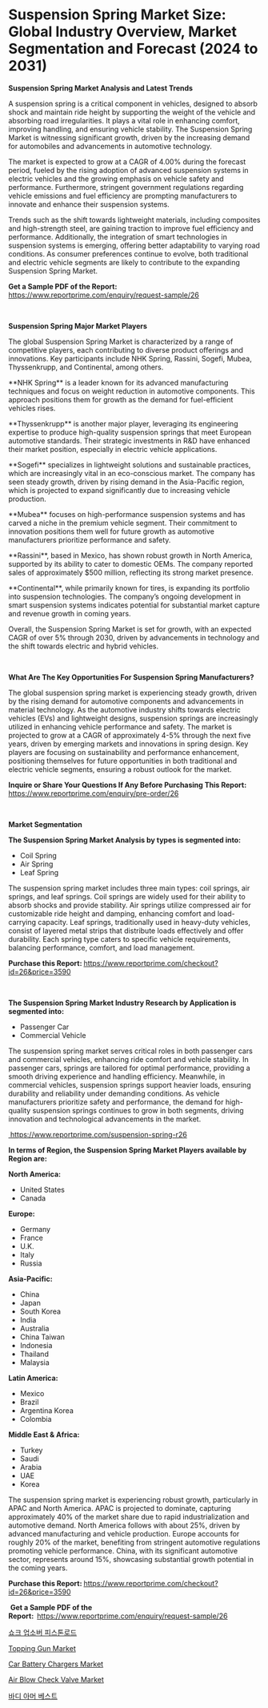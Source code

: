 <p><h1>Suspension Spring Market Size: Global Industry Overview, Market Segmentation and Forecast (2024 to 2031)</h1></p><p><strong>Suspension Spring Market Analysis and Latest Trends</strong></p>
<p><p>A suspension spring is a critical component in vehicles, designed to absorb shock and maintain ride height by supporting the weight of the vehicle and absorbing road irregularities. It plays a vital role in enhancing comfort, improving handling, and ensuring vehicle stability. The Suspension Spring Market is witnessing significant growth, driven by the increasing demand for automobiles and advancements in automotive technology. </p><p>The market is expected to grow at a CAGR of 4.00% during the forecast period, fueled by the rising adoption of advanced suspension systems in electric vehicles and the growing emphasis on vehicle safety and performance. Furthermore, stringent government regulations regarding vehicle emissions and fuel efficiency are prompting manufacturers to innovate and enhance their suspension systems. </p><p>Trends such as the shift towards lightweight materials, including composites and high-strength steel, are gaining traction to improve fuel efficiency and performance. Additionally, the integration of smart technologies in suspension systems is emerging, offering better adaptability to varying road conditions. As consumer preferences continue to evolve, both traditional and electric vehicle segments are likely to contribute to the expanding Suspension Spring Market.</p></p>
<p><strong>Get a Sample PDF of the Report:&nbsp;</strong> <a href="https://www.reportprime.com/enquiry/request-sample/26">https://www.reportprime.com/enquiry/request-sample/26</a></p>
<p>&nbsp;</p>
<p><strong>Suspension Spring Major Market Players</strong></p>
<p><p>The global Suspension Spring Market is characterized by a range of competitive players, each contributing to diverse product offerings and innovations. Key participants include NHK Spring, Rassini, Sogefi, Mubea, Thyssenkrupp, and Continental, among others.</p><p>**NHK Spring** is a leader known for its advanced manufacturing techniques and focus on weight reduction in automotive components. This approach positions them for growth as the demand for fuel-efficient vehicles rises.</p><p>**Thyssenkrupp** is another major player, leveraging its engineering expertise to produce high-quality suspension springs that meet European automotive standards. Their strategic investments in R&D have enhanced their market position, especially in electric vehicle applications.</p><p>**Sogefi** specializes in lightweight solutions and sustainable practices, which are increasingly vital in an eco-conscious market. The company has seen steady growth, driven by rising demand in the Asia-Pacific region, which is projected to expand significantly due to increasing vehicle production.</p><p>**Mubea** focuses on high-performance suspension systems and has carved a niche in the premium vehicle segment. Their commitment to innovation positions them well for future growth as automotive manufacturers prioritize performance and safety.</p><p>**Rassini**, based in Mexico, has shown robust growth in North America, supported by its ability to cater to domestic OEMs. The company reported sales of approximately $500 million, reflecting its strong market presence.</p><p>**Continental**, while primarily known for tires, is expanding its portfolio into suspension technologies. The company’s ongoing development in smart suspension systems indicates potential for substantial market capture and revenue growth in coming years.</p><p>Overall, the Suspension Spring Market is set for growth, with an expected CAGR of over 5% through 2030, driven by advancements in technology and the shift towards electric and hybrid vehicles.</p></p>
<p>&nbsp;</p>
<p><strong>What Are The Key Opportunities For Suspension Spring Manufacturers?</strong></p>
<p><p>The global suspension spring market is experiencing steady growth, driven by the rising demand for automotive components and advancements in material technology. As the automotive industry shifts towards electric vehicles (EVs) and lightweight designs, suspension springs are increasingly utilized in enhancing vehicle performance and safety. The market is projected to grow at a CAGR of approximately 4-5% through the next five years, driven by emerging markets and innovations in spring design. Key players are focusing on sustainability and performance enhancement, positioning themselves for future opportunities in both traditional and electric vehicle segments, ensuring a robust outlook for the market.</p></p>
<p><strong>Inquire or Share Your Questions If Any Before Purchasing This Report:</strong> <a href="https://www.reportprime.com/enquiry/pre-order/26">https://www.reportprime.com/enquiry/pre-order/26</a></p>
<p>&nbsp;</p>
<p><strong>Market Segmentation</strong></p>
<p><strong>The Suspension Spring Market Analysis by types is segmented into:</strong></p>
<p><ul><li>Coil Spring</li><li>Air Spring</li><li>Leaf Spring</li></ul></p>
<p><p>The suspension spring market includes three main types: coil springs, air springs, and leaf springs. Coil springs are widely used for their ability to absorb shocks and provide stability. Air springs utilize compressed air for customizable ride height and damping, enhancing comfort and load-carrying capacity. Leaf springs, traditionally used in heavy-duty vehicles, consist of layered metal strips that distribute loads effectively and offer durability. Each spring type caters to specific vehicle requirements, balancing performance, comfort, and load management.</p></p>
<p><strong>Purchase this Report:&nbsp;</strong><a href="https://www.reportprime.com/checkout?id=26&price=3590">https://www.reportprime.com/checkout?id=26&price=3590</a></p>
<p>&nbsp;</p>
<p><strong>The Suspension Spring Market Industry Research by Application is segmented into:</strong></p>
<p><ul><li>Passenger Car</li><li>Commercial Vehicle</li></ul></p>
<p><p>The suspension spring market serves critical roles in both passenger cars and commercial vehicles, enhancing ride comfort and vehicle stability. In passenger cars, springs are tailored for optimal performance, providing a smooth driving experience and handling efficiency. Meanwhile, in commercial vehicles, suspension springs support heavier loads, ensuring durability and reliability under demanding conditions. As vehicle manufacturers prioritize safety and performance, the demand for high-quality suspension springs continues to grow in both segments, driving innovation and technological advancements in the market.</p></p>
<p><a href="https://www.reportprime.com/suspension-spring-r26">&nbsp;https://www.reportprime.com/suspension-spring-r26</a></p>
<p><strong>In terms of Region, the Suspension Spring Market Players available by Region are:</strong></p>
<p>
    <p> <strong> North America: </strong>
        <ul>
            <li>United States</li>
            <li>Canada</li>
        </ul>
        </p> 
    <p> <strong> Europe: </strong>
        <ul>
            <li>Germany</li>
            <li>France</li>
            <li>U.K.</li>
            <li>Italy</li>
            <li>Russia</li>
        </ul>
        </p> 
    <p> <strong> Asia-Pacific: </strong>
        <ul>
            <li>China</li>
            <li>Japan</li>
            <li>South Korea</li>
            <li>India</li>
            <li>Australia</li>
            <li>China Taiwan</li>
            <li>Indonesia</li>
            <li>Thailand</li>
            <li>Malaysia</li>
        </ul>
        </p> 
    <p> <strong> Latin America: </strong>
        <ul>
            <li>Mexico</li>
            <li>Brazil</li>
            <li>Argentina Korea</li>
            <li>Colombia</li>
        </ul>
        </p> 
    <p> <strong> Middle East & Africa: </strong>
        <ul>
            <li>Turkey</li>
            <li>Saudi</li>
            <li>Arabia</li>
            <li>UAE</li>
            <li>Korea</li>
        </ul>
    </p>
    </p>
<p><p>The suspension spring market is experiencing robust growth, particularly in APAC and North America. APAC is projected to dominate, capturing approximately 40% of the market share due to rapid industrialization and automotive demand. North America follows with about 25%, driven by advanced manufacturing and vehicle production. Europe accounts for roughly 20% of the market, benefiting from stringent automotive regulations promoting vehicle performance. China, with its significant automotive sector, represents around 15%, showcasing substantial growth potential in the coming years.</p></p>
<p><strong>Purchase this Report: </strong><a href="https://www.reportprime.com/checkout?id=26&price=3590">https://www.reportprime.com/checkout?id=26&price=3590</a></p>
<p>&nbsp;<strong>Get a Sample PDF of the Report:&nbsp;&nbsp;</strong><a href="https://www.reportprime.com/enquiry/request-sample/26">https://www.reportprime.com/enquiry/request-sample/26</a></p>
<p><strong></strong></p>
<p><p><a href="https://medium.com/@anbariasra61/%EC%8B%9C%EC%9E%A5-%ED%86%B5%EC%B0%B0-%EA%B8%80%EB%A1%9C%EB%B2%8C-%EC%87%BC%ED%81%AC-%EC%95%84%EB%B6%80%EC%86%8C%EB%B2%84-%ED%94%BC%EC%8A%A4%ED%86%A4-%EB%A1%9C%EB%93%9C-%EC%8B%9C%EC%9E%A5-%EC%A0%84%EB%A7%9D-%EB%B0%8F-%ED%98%81%EC%8B%A0-%ED%8A%B8%EB%A0%8C%EB%93%9C-2024-2031-af9ae91e3184">쇼크 업소버 피스톤로드</a></p><p><a href="https://medium.com/@kstephenurdes435/topping-gun-market-a-global-and-regional-analysis-focus-on-end-user-product-and-region-822c41343147">Topping Gun Market</a></p><p><a href="https://github.com/irfadac/Market-Research-Report-List-4/blob/main/car-battery-chargers-market.md">Car Battery Chargers Market</a></p><p><a href="https://medium.com/@kstephenurdes435/strategic-market-insights-into-the-global-air-blow-check-valve-market-2024-2031-0fc1ec5a9e1e">Air Blow Check Valve Market</a></p><p><a href="https://medium.com/@anbariasra61/%EA%B8%80%EB%A1%9C%EB%B2%8C-%EB%B0%A9%ED%83%84-%EC%A1%B0%EB%81%BC-%EC%8B%9C%EC%9E%A5-%EB%B6%84%EC%84%9D-%ED%8A%B8%EB%A0%8C%EB%93%9C-%EC%A0%84%EB%A7%9D-%EB%B0%8F-%EC%84%B1%EC%9E%A5-%EA%B8%B0%ED%9A%8C-2024-2031-129-%ED%8E%98%EC%9D%B4%EC%A7%80-%EB%B3%B4%EA%B3%A0%EC%84%9C-a4eb34331b95">바디 아머 베스트</a></p></p>